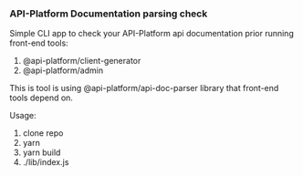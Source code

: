 ### API-Platform Documentation parsing check

Simple CLI app to check your API-Platform api documentation prior running front-end tools:
1. @api-platform/client-generator
2. @api-platform/admin

This is tool is using @api-platform/api-doc-parser library that front-end tools depend on.

Usage:
1. clone repo
2. yarn
3. yarn build
4. ./lib/index.js
